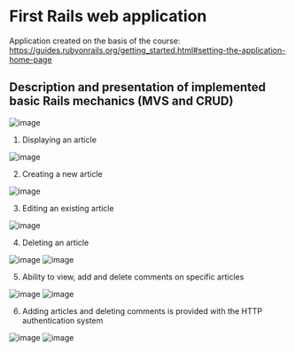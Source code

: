 
# First Rails web application

Application created on the basis of the course: https://guides.rubyonrails.org/getting_started.html#setting-the-application-home-page

## Description and presentation of implemented basic Rails mechanics (MVS and CRUD)
![image](https://github.com/bszarlowicz/RailsBasics/assets/127704473/5702caaa-6b49-4689-8153-0c3b5244ea13)

1. Displaying an article
   
![image](https://github.com/bszarlowicz/RailsBasics/assets/127704473/00e36c83-1c44-4754-b349-edfdab11c79c)

2. Creating a new article

![image](https://github.com/bszarlowicz/RailsBasics/assets/127704473/81e99932-257e-49bc-80b2-ddc36ade4f68)

3. Editing an existing article

![image](https://github.com/bszarlowicz/RailsBasics/assets/127704473/cd7df4aa-1baa-4291-8f9a-2a5d8bed675d)

4. Deleting an article

![image](https://github.com/bszarlowicz/RailsBasics/assets/127704473/44360329-90b1-446a-9d1b-97b0c6557da5)
![image](https://github.com/bszarlowicz/RailsBasics/assets/127704473/8c283f24-4c1e-41d5-a5e5-5c7686318a17)

5. Ability to view, add and delete comments on specific articles

![image](https://github.com/bszarlowicz/RailsBasics/assets/127704473/0573f758-2ed8-4316-8b9a-02701c986a62)
![image](https://github.com/bszarlowicz/RailsBasics/assets/127704473/147ed3fd-c5c9-454a-b095-576732770f88)

6. Adding articles and deleting comments is provided with the HTTP authentication system

![image](https://github.com/bszarlowicz/RailsBasics/assets/127704473/5a6c18ee-0143-49b0-8479-a0ab22218176)
![image](https://github.com/bszarlowicz/RailsBasics/assets/127704473/472b15f1-52ba-4cd6-942b-3a56a6ccf377)







